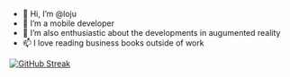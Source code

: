 - 👋 Hi, I’m @loju
- 👀 I’m a mobile developer
- 💞️ I’m also enthusiastic  about the developments in augumented reality
- 📫 I love reading business books outside of work

[![GitHub Streak](https://streak-stats.demolab.com/?user=loojutheme=dark)](https://git.io/streak-stats)

<!---
looju/looju is a ✨ special ✨ repository because its `README.md` (this file) appears on your GitHub profile.
You can click the Preview link to take a look at your changes.
--->
